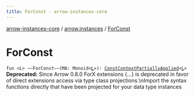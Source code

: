 ```yaml
---
title: ForConst - arrow-instances-core
---
```


[arrow-instances-core](../index.html) / [arrow.instances](index.html) / [ForConst](./-for-const.html)

# ForConst

`fun <L> ~~ForConst~~(MA: Monoid<`[`L`](-for-const.html#L)`>): `[`ConstContextPartiallyApplied`](-const-context-partially-applied/index.html)`<`[`L`](-for-const.html#L)`>`
**Deprecated:** Since Arrow 0.8.0 ForX extensions {...} is deprecated in favor of direct extensions access via type class projections.\nImport the syntax functions directly that have been projected for your data type instances

